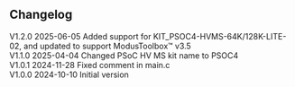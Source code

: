 ## Changelog
V1.2.0 2025-06-05 Added support for KIT_PSOC4-HVMS-64K/128K-LITE-02, and updated to support ModusToolbox&#8482; v3.5<br>
V1.1.0 2025-04-04 Changed PSoC HV MS kit name to PSOC4<br>
V1.0.1 2024-11-28 Fixed comment in main.c<br>
V1.0.0 2024-10-10 Initial version<br>